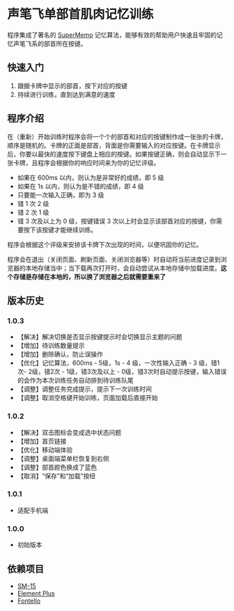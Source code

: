 # 声笔飞单部首肌肉记忆训练

程序集成了著名的 [SuperMemo](https://supermemo.guru/wiki/SuperMemo) 记忆算法，能够有效的帮助用户快速且牢固的记忆声笔飞系的部首所在按键。

## 快速入门

1. 跟据卡牌中显示的部首，按下对应的按键
2. 持续进行训练，直到达到满意的速度

## 程序介绍

在（重新）开始训练时程序会将一个个的部首和对应的按键制作成一张张的卡牌，顺序是随机的。卡牌的正面是部首，背面是你需要输入的对应按键。在卡牌显示后，你要以最快的速度按下键盘上相应的按键。如果按键正确，则会自动显示下一张卡牌，且程序会根据你的响应时间来为你的记忆评级。

- 如果在 600ms 以内，则认为是非常好的成绩，即 5 级
- 如果在 1s 以内，则认为是不错的成绩，即 4 级
- 只要能一次输入正确，即为 3 级
- 错 1 次 2 级
- 错 2 次 1 级
- 错 3 次及以上为 0 级，按键错误 3 次以上时会显示该部首对应的按键，你需要按下该按键才能继续训练。

程序会根据这个评级来安排该卡牌下次出现的时间，以便巩固你的记忆。

程序会在退出（关闭页面、刷新页面、关闭浏览器等）时自动将当前进度记录到浏览器的本地存储当中；当下载再次打开时，会自动尝试从本地存储中加载进度。**这个存储是存储在本地的，所以换了浏览器之后就需要重来了**


## 版本历史

### 1.0.3

- 【解决】解决切换是否显示按键提示时会切换显示主题的问题
- 【增加】待训练数量提示
- 【增加】删除确认，防止误操作
- 【优化】记忆算法，600ms - 5级，1s - 4 级，一次性输入正确 - 3 级，错1次- 2级，错2次 - 1级，错3次及以上 - 0级，错3次时自动提示按键，输入错误的会作为本次训练任务自动排到待训练队尾
- 【调整】调整任务完成提示，提示下一次训练时间
- 【调整】取消空格键开始训练，页面加载后直接开始

### 1.0.2

- 【解决】双击图标会变成选中状态问题
- 【增加】首页链接
- 【优化】移动端体验
- 【调整】桌面端菜单栏恢复到右侧
- 【调整】部首颜色换成了蓝色
- 【取消】“保存”和“加载”按纽

### 1.0.1

- 适配手机端

### 1.0.0

- 初始版本


## 依赖项目

- [SM-15](https://github.com/slaypni/SM-15)
- [Element Plus](https://element-plus.gitee.io)
- [Fontello](https://fontello.com)